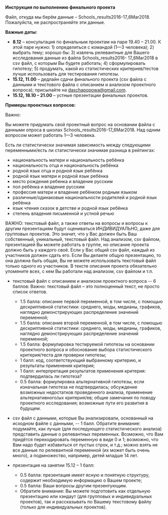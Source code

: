 **Инструкция по выполнению финального проекта**

Файл, откуда мы берём данные – Schools_results2016-17_6Mar2018. Пожалуйста, не  распространяйте эти данные. 

**Важные даты:** 

+ **8.12** – консультация по финальным проектам на паре 19.40 – 21.00. 
К этой паре нужно: 1) определиться с командой (1—3 человека); 2) выбрать тему; хорошо бы: 3)  извлечь релевантные для Вашего исследования данные из файла Schools_results2016- 17_6Mar2018 в csv файл, с которым Вы будете работать; 4) сформулировать гипотезу; 5)  продумать, какой из статистических критериев/тестов лучше использовать для  тестирования гипотезы.  
+ **15.12, 11.00** – дедлайн сдачи финального проекта (csv файла с данными и  текстового файла с описанием и анализом проектного вопроса); присылайте на daschapopowa@gmail.com. 
+ **15.12, 18.10 – 21.00** – устные презентации финальных проектов.

**Примеры проектных вопросов:**

Важно: 

Вы можете придумать свой проектный вопрос на основании файла с данными  опроса в школах Schools_results2016-17_6Mar2018. Над одним вопросом может работать  1—3 человека. 

Есть ли статистически значимая зависимость между следующими переменными/есть ли статистически значимая разница в рейтингах:

+ национальность матери и национальность ребёнка
+ национальность отца и национальность ребёнка
+ родной язык отца и родной язык ребёнка
+ родной язык матери и родной язык ребёнка
+ место рождения ребенка и владение русским
+ пол ребёнка и владение русским
+ профессия матери и владение ребёнком родным языком
+ различные/одинаковые национальности родителей и родной язык ребёнка
+ язык чтения сказок в детстве и родной язык ребёнка
+ степень владения письменной и устной речью

ВАЖНО: текстовый файл, а также ответы на вопросы и вопросы к другим  презентациям будут оцениваться ИНДИВИДУАЛЬНО, даже для групповых  проектов. Это значит, что у Вас должен быть Ваш собственный, уникальный,  текстовый файл. Над анализом, csv файлом, презентацией Вы можете работать в  группе, но описание проекта должно быть у каждого своё. Если у Вас общий csv файл,  каждый из участников должен сдать его. Если Вы делаете общую презентацию, то она  должна быть общая, Вы не можете использовать текстовый файл только одного из  участников. В тексте описания проекта обязательно упомяните всех, с кем Вы  работали над анализом, csv файлом и т.п. 

+ текстовый файл с описанием и анализом проектного вопроса -- 6 баллов: 
  Важно: текстовый файл – это полноценный текст, не просто список ответов. 
  - 1.5 балла: описание первой переменной, в том числе, с помощью  дескриптивной статистики: среднего, моды, медианы, графиков, наглядно  демонстрирующих распределение значений переменной; 
  - 1.5 балла: описание второй переменной, в том числе, с помощью  дескриптивной статистики: среднего, моды, медианы, графиков, наглядно  демонстрирующих распределение значений переменной; 
  - 1.5 балла: формулировка тестируемой гипотезы на основании проектного  вопроса и обоснование выбора статистического критерия/теста для проверки  гипотезы; 
  - 1 балл: код, соответствующий выбранному критерию, и результаты  применения критерия;
  - 1 балл: интерпретация результатов применения критерия: подтвердилась ли  гипотеза? 
  - 0.5 балла: формулировка альтернативной гипотезы, если изначальная гипотеза  не подтвердилась; обсуждение возможных недостатков проведенного анализа,  применение альтернативного/ых критерия/ев; общие замечания по поводу  проектного исследования; возможные пути его развития в будущем.

+ csv файл с данными, которые Вы анализировали, основанный на исходном файле с  данными, -- 1 балл. 
Обратите внимание: подумайте, как лучше (для последующего статистического  анализа) представить данные о релевантных переменных. Возможно, что Вам  придётся перекодировать переменную в виде 0 и 1; возможно, что Вам надо будет  избавиться от пустых строк, и т.д.; можно взять не все данные по релевантной  переменной (их может быть очень много), а подмножество, например, детей  младше 14 лет. 

+ презентация на занятии 15.12 – 1 балл: 
  - 0.5 балла: презентация имеет ясную и понятную структуру, содержит  необходимую информацию о Вашем проекте; 
  - 0.5 балла: Ваши вопросы другим презентующим. 
  - Обратите внимание: Вы можете подготовить как отдельную презентацию или хэндаут (для групповых и индивидуальных проектов), так и рассказывать по Вашему текстовому файлу (только для индивидуальных проектов).
